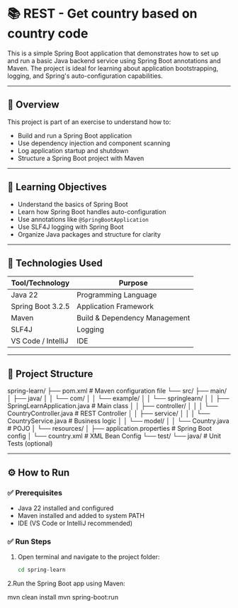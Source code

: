 # 📚 REST - Get country based on country code


This is a simple Spring Boot application that demonstrates how to set up and run a basic Java backend service using Spring Boot annotations and Maven. The project is ideal for learning about application bootstrapping, logging, and Spring's auto-configuration capabilities.

---

## 📆 Overview

This project is part of an exercise to understand how to:

- Build and run a Spring Boot application
- Use dependency injection and component scanning
- Log application startup and shutdown
- Structure a Spring Boot project with Maven

---

## 🎯 Learning Objectives

- Understand the basics of Spring Boot
- Learn how Spring Boot handles auto-configuration
- Use annotations like `@SpringBootApplication`
- Use SLF4J logging with Spring Boot
- Organize Java packages and structure for clarity

---

## 🧰 Technologies Used

| Tool/Technology       | Purpose                         |
|-----------------------|---------------------------------|
| Java 22               | Programming Language            |
| Spring Boot 3.2.5     | Application Framework           |
| Maven                 | Build & Dependency Management   |
| SLF4J                 | Logging                         |
| VS Code / IntelliJ    | IDE                             |

---

## 📁 Project Structure


spring-learn/
├── pom.xml # Maven configuration file
└── src/
├── main/
│ ├── java/
│ │ └── com/
│ │ └── example/
│ │ └── springlearn/
│ │ ├── SpringLearnApplication.java # Main class
│ │ ├── controller/
│ │ │ └── CountryController.java # REST Controller
│ │ ├── service/
│ │ │ └── CountryService.java # Business logic
│ │ └── model/
│ │ └── Country.java # POJO
│ └── resources/
│ ├── application.properties # Spring Boot config
│ └── country.xml # XML Bean Config
└── test/
└── java/ # Unit Tests (optional)


---

## ⚙️ How to Run

### ✅ Prerequisites

- Java 22 installed and configured
- Maven installed and added to system PATH
- IDE (VS Code or IntelliJ recommended)

### ✅ Run Steps

1. Open terminal and navigate to the project folder:

   ```bash
   cd spring-learn
2.Run the Spring Boot app using Maven:

mvn clean install
mvn spring-boot:run


